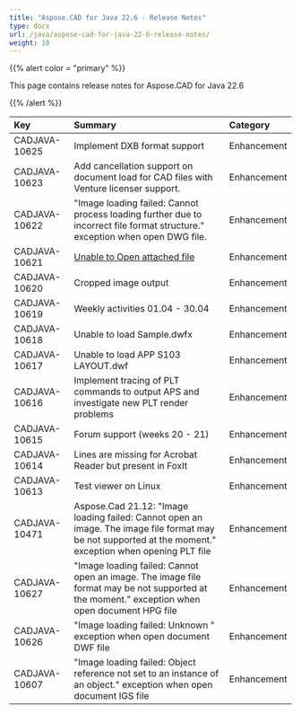 ```yaml
---
title: "Aspose.CAD for Java 22.6 - Release Notes"
type: docs
url: /java/aspose-cad-for-java-22-6-release-notes/
weight: 10
---
```


{{% alert color = "primary" %}}

This page contains release notes for Aspose.CAD for Java 22.6

{{% /alert %}}


|**Key**|**Summary**|**Category**|
| :- | :- | :- |
| CADJAVA-10625 | Implement DXB format support | Enhancement |
| CADJAVA-10623 | Add cancellation support on document load for CAD files with Venture licenser support. | Enhancement |
| CADJAVA-10622 | "Image loading failed: Cannot process loading further due to incorrect file format structure." exception when open DWG file. | Enhancement |
| CADJAVA-10621 | [Unable to Open attached file](https://forum.aspose.com/t/unable-to-open-attached-file/231331/17) | Enhancement |
| CADJAVA-10620 | Cropped image output | Enhancement |
| CADJAVA-10619 | Weekly activities 01.04 - 30.04 | Enhancement |
| CADJAVA-10618 | Unable to load Sample.dwfx | Enhancement |
| CADJAVA-10617 | Unable to load APP S103 LAYOUT.dwf | Enhancement |
| CADJAVA-10616 | Implement tracing of PLT commands to output APS and investigate new PLT render problems | Enhancement |
| CADJAVA-10615 | Forum support (weeks 20 - 21) | Enhancement |
| CADJAVA-10614 | Lines are missing for Acrobat Reader but present in FoxIt | Enhancement |
| CADJAVA-10613 | Test viewer on Linux | Enhancement |
| CADJAVA-10471 | Aspose.Cad 21.12: "Image loading failed: Cannot open an image. The image file format may be not supported at the moment." exception when opening PLT file | Enhancement |
| CADJAVA-10627 | "Image loading failed: Cannot open an image. The image file format may be not supported at the moment." exception when open document HPG file | Enhancement |
| CADJAVA-10626 | "Image loading failed: Unknown " exception when open document DWF file | Enhancement |
| CADJAVA-10607 | "Image loading failed: Object reference not set to an instance of an object." exception when open document IGS file | Enhancement |
